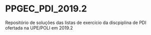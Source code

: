 # PPGEC_PDI_2019.2
Repositório de soluções das listas de exercício da discpiplina de PDI ofertada na UPE/POLI em 2019.2
